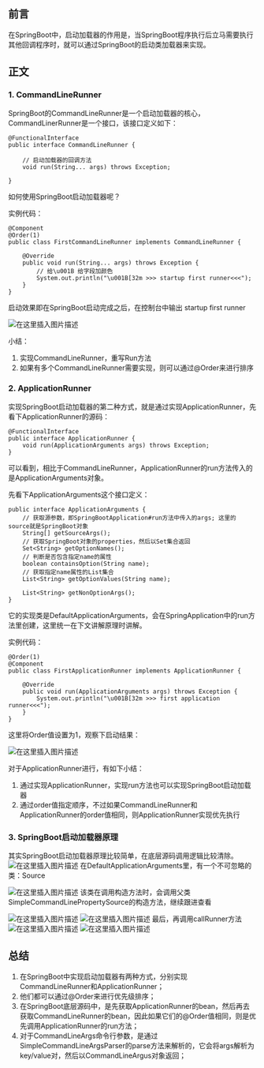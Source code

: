 ## 前言
在SpringBoot中，启动加载器的作用是，当SpringBoot程序执行后立马需要执行其他回调程序时，就可以通过SpringBoot的启动类加载器来实现。

## 正文

### 1. CommandLineRunner

SpringBoot的CommandLineRunner是一个启动加载器的核心，CommandLinerRunner是一个接口，该接口定义如下：


```
@FunctionalInterface
public interface CommandLineRunner {

	// 启动加载器的回调方法
	void run(String... args) throws Exception;

}
```

如何使用SpringBoot启动加载器呢？

实例代码：

```
@Component
@Order(1)
public class FirstCommandLineRunner implements CommandLineRunner {

    @Override
    public void run(String... args) throws Exception {
        // 给\u001B 给字段加颜色
        System.out.println("\u001B[32m >>> startup first runner<<<");
    }
}
```

启动效果即在SpringBoot启动完成之后，在控制台中输出 startup first runner

![在这里插入图片描述](https://img-blog.csdnimg.cn/20200820095619152.png?x-oss-process=image/watermark,type_ZmFuZ3poZW5naGVpdGk,shadow_10,text_aHR0cHM6Ly9ibG9nLmNzZG4ubmV0L0NvZGVyQnJ1aXM=,size_16,color_FFFFFF,t_70#pic_center)


小结：
1. 实现CommandLineRunner，重写Run方法
2. 如果有多个CommandLineRunner需要实现，则可以通过@Order来进行排序

### 2. ApplicationRunner
实现SpringBoot启动加载器的第二种方式，就是通过实现ApplicationRunner，先看下ApplicationRunner的源码：

```
@FunctionalInterface
public interface ApplicationRunner {
	void run(ApplicationArguments args) throws Exception;
}
```
可以看到，相比于CommandLineRunner，ApplicationRunner的run方法传入的是ApplicationArguments对象。

先看下ApplicationArguments这个接口定义：

```
public interface ApplicationArguments {
	// 获取源参数，即SpringBootApplication#run方法中传入的args; 这里的source就是SpringBoot对象
	String[] getSourceArgs();
	// 获取SpringBoot对象的properties，然后以Set集合返回
	Set<String> getOptionNames();
	// 判断是否包含指定name的属性
	boolean containsOption(String name);
	// 获取指定name属性的List集合
	List<String> getOptionValues(String name);
	
	List<String> getNonOptionArgs();
}
```
它的实现类是DefaultApplicationArguments，会在SpringApplication中的run方法里创建，这里统一在下文讲解原理时讲解。


实例代码：

```
@Order(1)
@Component
public class FirstApplicationRunner implements ApplicationRunner {

    @Override
    public void run(ApplicationArguments args) throws Exception {
        System.out.println("\u001B[32m >>> first application runner<<<");
    }
}
```
这里将Order值设置为1，观察下启动结果：

![在这里插入图片描述](https://img-blog.csdnimg.cn/20200820095756552.png#pic_center)


对于ApplicationRunner进行，有如下小结：
1. 通过实现ApplicationRunner，实现run方法也可以实现SpringBoot启动加载器
2. 通过order值指定顺序，不过如果CommandLineRunner和ApplicationRunner的order值相同，则ApplicationRunner实现优先执行


### 3. SpringBoot启动加载器原理
其实SpringBoot启动加载器原理比较简单，在底层源码调用逻辑比较清除。
![在这里插入图片描述](https://img-blog.csdnimg.cn/20200820100314418.png?x-oss-process=image/watermark,type_ZmFuZ3poZW5naGVpdGk,shadow_10,text_aHR0cHM6Ly9ibG9nLmNzZG4ubmV0L0NvZGVyQnJ1aXM=,size_16,color_FFFFFF,t_70#pic_center)
在DefaultApplicationArguments里，有一个不可忽略的类：Source

![在这里插入图片描述](https://img-blog.csdnimg.cn/20200820101656164.png?x-oss-process=image/watermark,type_ZmFuZ3poZW5naGVpdGk,shadow_10,text_aHR0cHM6Ly9ibG9nLmNzZG4ubmV0L0NvZGVyQnJ1aXM=,size_16,color_FFFFFF,t_70#pic_center)
该类在调用构造方法时，会调用父类SimpleCommandLinePropertySource的构造方法，继续跟进查看

![在这里插入图片描述](https://img-blog.csdnimg.cn/20200820101854768.png?x-oss-process=image/watermark,type_ZmFuZ3poZW5naGVpdGk,shadow_10,text_aHR0cHM6Ly9ibG9nLmNzZG4ubmV0L0NvZGVyQnJ1aXM=,size_16,color_FFFFFF,t_70#pic_center)
![在这里插入图片描述](https://img-blog.csdnimg.cn/20200820102111888.png?x-oss-process=image/watermark,type_ZmFuZ3poZW5naGVpdGk,shadow_10,text_aHR0cHM6Ly9ibG9nLmNzZG4ubmV0L0NvZGVyQnJ1aXM=,size_16,color_FFFFFF,t_70#pic_center)
最后，再调用callRunner方法
![在这里插入图片描述](https://img-blog.csdnimg.cn/20200820100603273.png?x-oss-process=image/watermark,type_ZmFuZ3poZW5naGVpdGk,shadow_10,text_aHR0cHM6Ly9ibG9nLmNzZG4ubmV0L0NvZGVyQnJ1aXM=,size_16,color_FFFFFF,t_70#pic_center)
![在这里插入图片描述](https://img-blog.csdnimg.cn/20200820100649546.png#pic_center)



## 总结
1. 在SpringBoot中实现启动加载器有两种方式，分别实现CommandLineRunner和ApplicationRunner；
2. 他们都可以通过@Order来进行优先级排序；
3. 在SpringBoot底层源码中，是先获取ApplicationRunner的bean，然后再去获取CommandLineRunner的bean，因此如果它们的@Order值相同，则是优先调用ApplicationRunner的run方法；
4. 对于CommandLineArgs命令行参数，是通过SimpleCommandLineArgsParser的parse方法来解析的，它会将args解析为key/value对，然后以CommandLineArgus对象返回；

